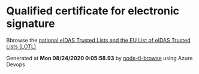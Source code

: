 # Qualified certificate for electronic signature 
 Bbrowse the [national eIDAS Trusted Lists and the EU List of eIDAS Trusted Lists (LOTL)](https://webgate.ec.europa.eu/tl-browser/#/) 
 
 
Generated at **Mon 08/24/2020  0:05:58.93** by [node-tl-browse](https://github.com/ymedlop/node-tl-browser) using Azure Devops 
